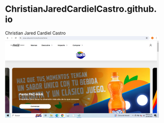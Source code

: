 # ChristianJaredCardielCastro.github.io
Christian Jared Cardiel Castro
![Imagen Fanta](https://github.com/ChristianJaredCardielCastro/ChristianJaredCardielCastro.github.io/blob/main/Proyecto/Captura.PNG)

